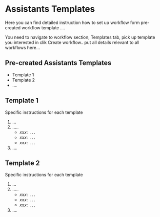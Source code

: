 # Assistants Templates

Here you can find detailed instruction how to set up workflow form pre-created workflow template ....

You need to navigate to workflow section, Templates tab, pick up template you interested in clik Create workflow..
put all details relevant to all workflows here...

## Pre-created Assistants Templates

- Template  1
- Template  2
- ....

## Template  1
 Specific instructions for each template

1. ...
2. .....
   - *xxx*: `...`
   - *xxx*: `...`
   - *xxx*: `...`
3. ....

## Template  2
Specific instructions for each template

1. ...
2. .....
   - *xxx*: `...`
   - *xxx*: `...`
   - *xxx*: `...`
3. ....